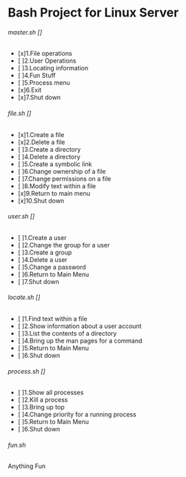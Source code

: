 # **Bash Project for Linux Server**

###### master.sh []
- [x]1.File operations
- [ ]2.User Operations
- [ ]3.Locating information
- [ ]4.Fun Stuff
- [ ]5.Process menu
- [x]6.Exit
- [x]7.Shut down

###### file.sh []
- [x]1.Create a file
- [x]2.Delete a file
- [ ]3.Create a directory
- [ ]4.Delete a directory
- [ ]5.Create a symbolic link
- [ ]6.Change ownership of a file
- [ ]7.Change permissions on a file
- [ ]8.Modify text within a file
- [x]9.Return to main menu
- [x]10.Shut down

###### user.sh []
- [ ]1.Create a user
- [ ]2.Change the group for a user
- [ ]3.Create a group
- [ ]4.Delete a user
- [ ]5.Change a password
- [ ]6.Return to Main Menu
- [ ]7.Shut down

###### locate.sh []
- [ ]1.Find text within a file
- [ ]2.Show information about a user account
- [ ]3.List the contents of a directory
- [ ]4.Bring up the man pages for a command
- [ ]5.Return to Main Menu
- [ ]6.Shut down

###### process.sh []
- [ ]1.Show all processes
- [ ]2.Kill a process
- [ ]3.Bring up top
- [ ]4.Change priority for a running process
- [ ]5.Return to Main Menu
- [ ]6.Shut down

###### fun.sh
Anything Fun
